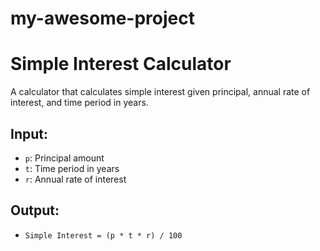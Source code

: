 # my-awesome-project
# Simple Interest Calculator

A calculator that calculates simple interest given principal, annual rate of interest, and time period in years.

## Input:
- `p`: Principal amount  
- `t`: Time period in years  
- `r`: Annual rate of interest  

## Output:
- `Simple Interest = (p * t * r) / 100`
